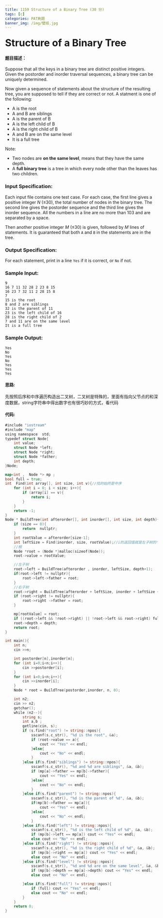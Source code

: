 ```yaml
---
title: 1159 Structure of a Binary Tree (30 分)
tags: [c]
categories: PAT刷题
banner_img: /img/壁纸.jpg
---
```


### <font size=6px>Structure of a Binary Tree</font>

#### 题目描述：

Suppose that all the keys in a binary tree are distinct positive integers. Given the postorder and inorder traversal sequences, a binary tree can be uniquely determined.

Now given a sequence of statements about the structure of the resulting tree, you are supposed to tell if they are correct or not. A statment is one of the following:

- A is the root
- A and B are siblings
- A is the parent of B
- A is the left child of B
- A is the right child of B
- A and B are on the same level
- It is a full tree

Note:

- Two nodes are **on the same level**, means that they have the same depth.
- A **full binary tree** is a tree in which every node other than the leaves has two children.

### Input Specification:

Each input file contains one test case. For each case, the first line gives a positive integer *N* (≤30), the total number of nodes in the binary tree. The second line gives the postorder sequence and the third line gives the inorder sequence. All the numbers in a line are no more than 103 and are separated by a space.

Then another positive integer *M* (≤30) is given, followed by *M* lines of statements. It is guaranteed that both `A` and `B` in the statements are in the tree.

### Output Specification:

For each statement, print in a line `Yes` if it is correct, or `No` if not.

### Sample Input:

```in
9
16 7 11 32 28 2 23 8 15
16 23 7 32 11 2 28 15 8
7
15 is the root
8 and 2 are siblings
32 is the parent of 11
23 is the left child of 16
28 is the right child of 2
7 and 11 are on the same level
It is a full tree
```

### Sample Output:

```out
Yes
No
Yes
No
Yes
Yes
Yes
```

#### 思路:

先按照后序和中序遍历构造出二叉树，二叉树是特殊的，里面有指向父节点的和深度数据，string字符串中得出数字也有很巧妙的方式，看代码

#### 代码:

```go
#include "iostream"
#include "map"
using namespace  std;
typedef struct Node{
    int value;
    struct Node *left;
    struct Node *right;
    struct Node *father;
    int depth;
}Node;

map<int ,  Node *> mp ;
bool full = true;
int  Find(int array[], int size, int v){//找的始终是中序
    for (int i = 0; i < size; i++){
        if (array[i] == v){
            return i;
        }
    }
    return -1;
}
Node * BuildTree(int afterorder[], int inorder[], int size, int depth){
    if (size == 0){
        return  nullptr;
    }
    int rootValue = afterorder[size-1];
    int leftSize = Find(inorder, size, rootValue);//i的返回值就是左子树的个数
    //根
    Node *root = (Node *)malloc(sizeof(Node));
    root->value = rootValue;

    //左子树
    root->left = BuildTree(afterorder , inorder, leftSize, depth+1);
    if(root->left != nullptr){
        root->left->father = root;
    }
    //右子树
    root->right = BuildTree(afterorder + leftSize, inorder + leftSize + 1, size - 1 - leftSize, depth+1);
    if (root->right != nullptr){
        root->right ->father = root;
    }

    mp[rootValue] = root;
    if ((root->left && !root->right) || !root->left && root->right) full = false;
    root->depth = depth;
    return root;
}

int main(){
    int n;
    cin >>n;

    int postorder[n],inorder[n];
    for (int i=0;i<n;i++){
        cin >>postorder[i];
    }
    for (int i=0;i<n;i++){
        cin >>inorder[i];
    }
    Node * root = BuildTree(postorder,inorder, n, 0);

    int n2;
    cin >> n2;
    getchar();
    while (n2--){
        string s;
        int a,b ;
        getline(cin, s);
        if (s.find("root") != string::npos){
            sscanf(s.c_str(), "%d is the root", &a);
            if (root->value == a){
                cout << "Yes" << endl;
            }else{
                cout << "No" << endl;
            }
        }else if(s.find("siblings") != string::npos){
            sscanf(s.c_str(), "%d and %d are siblings", &a, &b);
            if (mp[a]->father == mp[b]->father){
                cout << "Yes" << endl;
            }else{
                cout << "No" << endl;
            }
        }else if(s.find("parent") != string::npos){
            sscanf(s.c_str(), "%d is the parent of %d", &a, &b);
            if(mp[b]->father == mp[a]){
                cout << "Yes" << endl;
            }else{
                cout << "No" << endl;
            }
        }else if(s.find("left") != string::npos){
            sscanf(s.c_str(), "%d is the left child of %d", &a, &b);
            if (mp[b]->left == mp[a]) cout << "Yes" << endl;
            else cout << "No" << endl;
        }else if(s.find("right") != string::npos){
            sscanf(s.c_str(), "%d is the right child of %d", &a, &b);
            if (mp[b]->right == mp[a]) cout << "Yes" << endl;
            else cout << "No" << endl;
        }else if(s.find("level") != string::npos){
            sscanf(s.c_str(), "%d and %d are on the same level", &a, &b);
            if (mp[b]->depth == mp[a]->depth) cout << "Yes" << endl;
            else cout << "No" << endl;

        }else if(s.find("full") != string::npos){
            if (full) cout << "Yes" << endl;
            else cout << "No" << endl;
        }
    }
    return 0;
}
```

